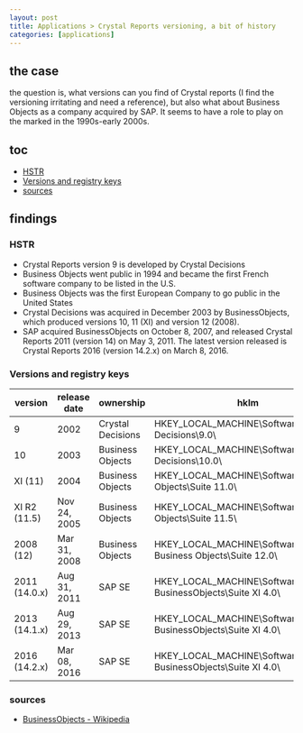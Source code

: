 ```yaml
---
layout: post
title: Applications > Crystal Reports versioning, a bit of history
categories: [applications]
---
```

## the case	
the question is, what versions can you find of Crystal reports (I find the versioning irritating and need a reference), but also what about Business Objects as a company acquired by SAP. It seems to have a role to play on the marked in the 1990s-early 2000s. 

## toc
<!-- TOC -->

- [HSTR](#hstr)
- [Versions and registry keys](#versions-and-registry-keys)
- [sources](#sources)

<!-- /TOC -->

## findings
### HSTR
* Crystal Reports version 9 is developed by Crystal Decisions
* Business Objects went public in 1994 and became the first French software company to be listed in the U.S.
* Business Objects was the first European Company to go public in the United States
* Crystal Decisions was acquired in December 2003 by BusinessObjects, which produced versions 10, 11 (XI) and version 12 (2008).
* SAP acquired BusinessObjects on October 8, 2007, and released Crystal Reports 2011 (version 14) on May 3, 2011. The latest version released is Crystal Reports 2016 (version 14.2.x) on March 8, 2016.

### Versions and registry keys
version       | release date | ownership         | hklm
--------------|--------------|-------------------|--------------------------------------------------------------
9             | 2002         | Crystal Decisions | HKEY_LOCAL_MACHINE\Software\Crystal Decisions\9.0\
10            | 2003         | Business Objects  | HKEY_LOCAL_MACHINE\Software\Crystal Decisions\10.0\
XI (11)       | 2004         | Business Objects  | HKEY_LOCAL_MACHINE\Software\Business Objects\Suite 11.0\
XI R2 (11.5)  | Nov 24, 2005 | Business Objects  | HKEY_LOCAL_MACHINE\Software\Business Objects\Suite 11.5\
2008 (12)     | Mar 31, 2008 | Business Objects  | HKEY_LOCAL_MACHINE\Software\ Business Objects\Suite 12.0\
2011 (14.0.x) | Aug 31, 2011 | SAP SE            | HKEY_LOCAL_MACHINE\Software\SAP BusinessObjects\Suite XI 4.0\
2013 (14.1.x) | Aug 29, 2013 | SAP SE            | HKEY_LOCAL_MACHINE\Software\SAP BusinessObjects\Suite XI 4.0\
2016 (14.2.x) | Mar 08, 2016 | SAP SE            | HKEY_LOCAL_MACHINE\Software\SAP BusinessObjects\Suite XI 4.0\

### sources
* [BusinessObjects - Wikipedia](https://en.wikipedia.org/wiki/BusinessObjects)